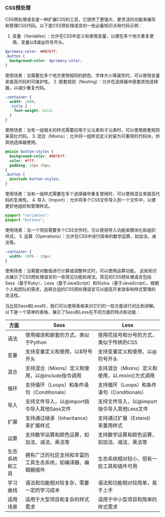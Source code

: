 ### CSS预处理

CSS预处理语言是一种扩展CSS的工具，它提供了更强大、更灵活的功能来编写和管理CSS代码。以下是CSS预处理语言的一些必备知识点和代码示例：

1. 变量（Variables）：允许在CSS中定义和使用变量，以便在多个地方重复使用。变量以$或@符号开头。
```scss
$primary-color: #007bff;
.button {
  background-color: $primary-color;
}
```
使用场景：当需要在多个地方使用相同的颜色、字体大小等属性时，可以使用变量来提高代码的可维护性。
2. 嵌套规则（Nesting）：允许在选择器中嵌套其他选择器，以减少重复代码。
```scss
.container {
  width: 100%;
  .title {
    font-weight: bold;
  }
}
```
使用场景：当有一组相关的样式需要应用于父元素和子元素时，可以使用嵌套规则来简化代码。
3. 混合（Mixins）：允许将一组样式定义封装为可重用的代码块，供其他选择器使用。
```scss
@mixin button-styles {
  background-color: #007bff;
  color: #fff;
  padding: 10px 20px;
}
.button {
  @include button-styles;
}
```
使用场景：当有一组样式需要在多个选择器中重复使用时，可以使用混合来提高代码的复用性。
4. 导入（Import）：允许将多个CSS文件导入到一个文件中，以便更好地组织和管理样式。
```scss
@import "variables";
@import "buttons";
```
使用场景：当一个项目需要多个CSS文件时，可以使用导入功能来模块化和组织样式。
5. 运算（Operations）：允许在CSS中进行简单的数学运算，如加法、减法等。
```scss
.container {
  width: 100% - 20px;
}
```
使用场景：当需要对数值进行计算或调整样式时，可以使用运算功能。
这些知识点展示了CSS预处理语言的一些常见功能和用法。常见的CSS预处理语言包括Sass（基于Ruby）、Less（基于JavaScript）和Stylus（基于JavaScript）。根据个人和团队的需求，选择合适的CSS预处理语言可以提高开发效率和样式管理的灵活性。

当比较Sass和Less时，我们可以使用表格来对它们的一些方面进行对比和讲解。以下是一个简单的表格，展示了Sass和Less在不同方面的特点和功能：

| 方面      | Sass                            | Less                            |
| ------- | ------------------------------- | ------------------------------- |
| 语法      | 使用缩进和嵌套的方式，类似于Python            | 使用花括号和分号的方式，类似于传统的CSS           |
| 变量      | 支持变量定义和使用，以$符号开头                | 支持变量定义和使用，以@符号开头                |
| 混合      | 支持混合（Mixins）定义和使用，以@include指令调用 | 支持混合（Mixins）定义和使用，以.mixin()方式调用 |
| 循环      | 支持循环（Loops）和条件语句（Conditionals）  | 支持循环（Loops）和条件语句（Conditionals）  |
| 导入      | 支持文件导入，以@import指令导入其他Sass文件     | 支持文件导入，以@import指令导入其他Less文件     |
| 扩展      | 支持通过继承（Inheritance）来扩展样式        | 支持通过扩展（Extend）来重用样式             |
| 运算      | 支持数学运算和颜色运算，如加法、减法、乘法等          | 支持数学运算和颜色运算，如加法、减法、乘法等          |
| 生态系统和工具 | 拥有广泛的社区支持和丰富的工具生态系统，如编译器、编辑器插件  | 生态系统相对较小，但有一些工具和插件可用            |
| 学习曲线    | 语法和功能相对较复杂，需要一定的学习成本            | 语法和功能相对较简单，易于上手                 |
| 适用场景    | 适用于大型项目和复杂的样式需求                 | 适用于中小型项目和简单的样式需求                |
